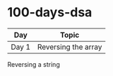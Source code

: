 # 100-days-dsa
| Day    | Topic  
|--------|---------
| Day 1  | Reversing the array
Reversing a string  
